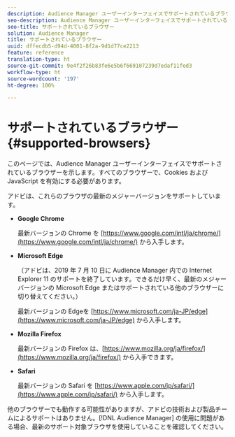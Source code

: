 ```yaml
---
description: Audience Manager ユーザーインターフェイスでサポートされているブラウザーを示します。すべてのブラウザーで、Cookies および JavaScript を有効にする必要があります。
seo-description: Audience Manager ユーザーインターフェイスでサポートされているブラウザーを示します。すべてのブラウザーで、Cookies および JavaScript を有効にする必要があります。
seo-title: サポートされているブラウザー
solution: Audience Manager
title: サポートされているブラウザー
uuid: dffecdb5-d94d-4001-8f2a-9d1d77ce2213
feature: reference
translation-type: ht
source-git-commit: 9e4f2f26b83fe6e5b6f669107239d7edaf11fed3
workflow-type: ht
source-wordcount: '197'
ht-degree: 100%

---
```



# サポートされているブラウザー {#supported-browsers}

このページでは、Audience Manager ユーザーインターフェイスでサポートされているブラウザーを示します。すべてのブラウザーで、Cookies および JavaScript を有効にする必要があります。

<!-- 

c_supported_browsers.xml

 -->

アドビは、これらのブラウザの最新のメジャーバージョンをサポートしています。

* **Google Chrome**

   最新バージョンの Chrome を [https://www.google.com/intl/ja/chrome/](https://www.google.com/intl/ja/chrome/) から入手します。

* **Microsoft Edge**

   （アドビは、2019 年 7 月 10 日に Audience Manager 内での Internet Explorer 11 のサポートを終了しています。できるだけ早く、最新のメジャーバージョンの Microsoft Edge またはサポートされている他のブラウザーに切り替えてください。）

   最新バージョンの Edgeを [https://www.microsoft.com/ja-JP/edge](https://www.microsoft.com/ja-JP/edge) から入手します。

* **Mozilla Firefox**

   最新バージョンの Firefox は、[https://www.mozilla.org/ja/firefox/](https://www.mozilla.org/ja/firefox/) から入手できます。

* **Safari**

   最新バージョンの Safari を [https://www.apple.com/jp/safari/](https://www.apple.com/jp/safari/) から入手します。

他のブラウザーでも動作する可能性がありますが、アドビの技術および製品チームによるサポートはありません。[!DNL Audience Manager] の使用に問題がある場合、最新のサポート対象ブラウザを使用していることを確認してください。
